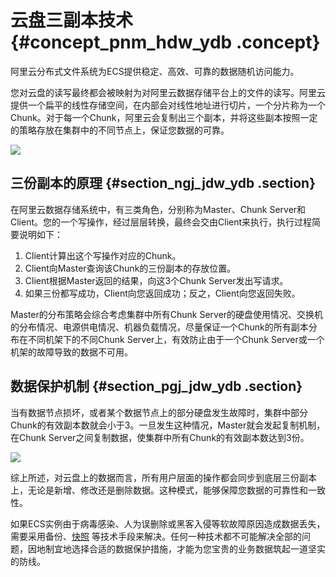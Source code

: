 # 云盘三副本技术 {#concept_pnm_hdw_ydb .concept}

阿里云分布式文件系统为ECS提供稳定、高效、可靠的数据随机访问能力。

您对云盘的读写最终都会被映射为对阿里云数据存储平台上的文件的读写。阿里云提供一个扁平的线性存储空间，在内部会对线性地址进行切片，一个分片称为一个Chunk。对于每一个Chunk，阿里云会复制出三个副本，并将这些副本按照一定的策略存放在集群中的不同节点上，保证您数据的可靠。

![](http://static-aliyun-doc.oss-cn-hangzhou.aliyuncs.com/assets/img/9559/15379629205222_zh-CN.png)

## 三份副本的原理 {#section_ngj_jdw_ydb .section}

在阿里云数据存储系统中，有三类角色，分别称为Master、Chunk Server和Client。您的一个写操作，经过层层转换，最终会交由Client来执行，执行过程简要说明如下：

1.  Client计算出这个写操作对应的Chunk。
2.  Client向Master查询该Chunk的三份副本的存放位置。
3.  Client根据Master返回的结果，向这3个Chunk Server发出写请求。
4.  如果三份都写成功，Client向您返回成功；反之，Client向您返回失败。

Master的分布策略会综合考虑集群中所有Chunk Server的硬盘使用情况、交换机的分布情况、电源供电情况、机器负载情况，尽量保证一个Chunk的所有副本分布在不同机架下的不同Chunk Server上，有效防止由于一个Chunk Server或一个机架的故障导致的数据不可用。

## 数据保护机制 {#section_pgj_jdw_ydb .section}

当有数据节点损坏，或者某个数据节点上的部分硬盘发生故障时，集群中部分Chunk的有效副本数就会小于3。一旦发生这种情况，Master就会发起复制机制，在Chunk Server之间复制数据，使集群中所有Chunk的有效副本数达到3份。

![](http://static-aliyun-doc.oss-cn-hangzhou.aliyuncs.com/assets/img/9559/15379629215223_zh-CN.png)

综上所述，对云盘上的数据而言，所有用户层面的操作都会同步到底层三份副本上，无论是新增、修改还是删除数据。这种模式，能够保障您数据的可靠性和一致性。

如果ECS实例由于病毒感染、人为误删除或黑客入侵等软故障原因造成数据丢失，需要采用备份、[快照](../../../../intl.zh-CN/用户指南/快照/创建快照.md#) 等技术手段来解决。任何一种技术都不可能解决全部的问题，因地制宜地选择合适的数据保护措施，才能为您宝贵的业务数据筑起一道坚实的防线。

